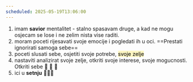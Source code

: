 ```yaml
---
scheduled: 2025-05-19T13:06:00
---
```


1. imam **savior** mentalitet - stalno spasavam druge, a kad ne mogu osjecam se lose i ne zelim nista vise raditi.
2. moram poceti rijesavati svoje emocije i pogledati ih u oci. ==Prestati ignorirati samoga sebe==
3. poceti slusati sebe, osjetiti svoje potrebe, <mark style="background: #FFF3A3A6;">svoje zelje</mark>
4. nastaviti analizirat svoje zelje, otkriti svoje interese, svoje mogucnosti. Otkriti sebe  💽 💭  🔭
5. ici u **setnju** 🚶🧑‍🚀